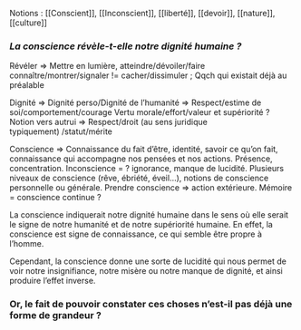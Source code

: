 Notions : [[Conscient]], [[Inconscient]], [[liberté]], [[devoir]], [[nature]], [[culture]]

### **_La conscience révèle-t-elle notre dignité humaine ?_**

Révéler => Mettre en lumière, atteindre/dévoiler/faire connaître/montrer/signaler != cacher/dissimuler ; Qqch qui existait déjà au préalable

Dignité => Dignité perso/Dignité de l’humanité => Respect/estime de soi/comportement/courage Vertu morale/effort/valeur et supériorité ? Notion vers autrui => Respect/droit (au sens juridique typiquement) /statut/mérite

Conscience => Connaissance du fait d’être, identité, savoir ce qu’on fait, connaissance qui accompagne nos pensées et nos actions. Présence, concentration. Inconscience = ? ignorance, manque de lucidité. Plusieurs niveaux de conscience (rêve, ébriété, éveil…), notions de conscience personnelle ou générale. Prendre conscience => action extérieure. Mémoire = conscience continue ?

La conscience indiquerait notre dignité humaine dans le sens où elle serait le signe de notre humanité et de notre supériorité humaine. En effet, la conscience est signe de connaissance, ce qui semble être propre à l’homme.

Cependant, la conscience donne une sorte de lucidité qui nous permet de voir notre insignifiance, notre misère ou notre manque de dignité, et ainsi produire l’effet inverse.

### Or, le fait de pouvoir constater ces choses n’est-il pas déjà une forme de grandeur ?